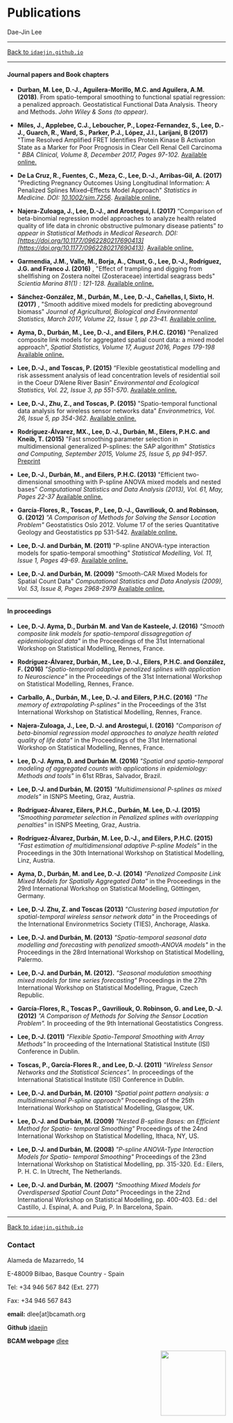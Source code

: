 # **Publications**
Dae-Jin Lee  

----------------------------

[Back to `idaejin.github.io`](http://idaejin.github.io/)

----------------------------

#### Journal papers and Book chapters

* **Durban, M. Lee, D.-J., Aguilera-Morillo, M.C. and Aguilera, A.M. (2018)**. From spatio-temporal smoothing to functional spatial regression: a penalized approach. Geostatistical Functional Data Analysis. Theory and Methods. *John Wiley & Sons (to appear)*.

* **Miles, J., Applebee, C.J., Leboucher, P., Lopez-Fernandez, S., Lee, D.-J., Guarch, R., Ward, S., Parker, P.J., López, J.I., Larijani, B (2017)** "Time Resolved Amplified FRET Identifies Protein Kinase B Activation State as a Marker for Poor Prognosis in Clear Cell Renal Cell Carcinoma " *BBA Clinical, Volume 8, December 2017, Pages 97-102.* [Available online.](http://linkinghub.elsevier.com/retrieve/pii/S2214647417300363)

* **De La Cruz, R., Fuentes, C., Meza, C., Lee, D.-J., Arribas-Gil, A. (2017)** "Predicting Pregnancy Outcomes Using Longitudinal Information: A Penalized Splines Mixed–Effects Model Approach" *Statistics in Medicine. DOI: [10.1002/sim.7256](10.1002/sim.7256)*. [Available online.](http://onlinelibrary.wiley.com/doi/10.1002/sim.7256/full)

* **Najera-Zuloaga, J., Lee, D.-J., and Arostegui, I. (2017)** “Comparison of beta-binomial regression model approaches to analyze health related quality of life data in chronic obstructive pulmonary disease patients” *to appear in Statistical Methods in Medical Research. DOI: [https://doi.org/10.1177/0962280217690413](https://doi.org/10.1177/0962280217690413)*. [Available online.](http://journals.sagepub.com/doi/full/10.1177/0962280217690413)

* **Garmendia, J.M., Valle, M., Borja, A., Chust, G., Lee, D.-J., Rodríguez, J.G. and Franco J. (2016)** , "Effect of trampling and digging from shellfishing on Zostera noltei (Zosteraceae) intertidal seagrass beds" *Scientia Marina 81(1) : 121-128.* [Available online.](http://scimar.icm.csic.es/scimar/index.php/secId/6/IdArt/4429/)

* **Sánchez-González, M., Durbán, M., Lee, D.-J., Cañellas, I, Sixto, H. (2017)** , "Smooth additive mixed models for predicting aboveground biomass" *Journal of Agricultural, Biological and Environmental Statistics, March 2017, Volume 22, Issue 1, pp 23–41.* [Available online.](http://link.springer.com/article/10.1007/s13253-016-0271-4)

* **Ayma, D., Durbán, M., Lee, D.-J., and Eilers, P.H.C. (2016)** "Penalized composite link models for aggregated spatial count data: a mixed model approach", *Spatial Statistics, Volume 17, August 2016, Pages 179-198* [Available online.](http://www.sciencedirect.com/science/article/pii/S2211675316300318)

*    **Lee, D.-J., and Toscas, P. (2015)** “Flexible geostatistical modelling and risk assessment analysis of lead concentration levels of residential soil in the Coeur D’Alene River Basin” *Environmental and Ecological Statistics, Vol. 22, Issue 3, pp 551-570*. [Available online.](http://link.springer.com/article/10.1007/s10651-015-0310-2)

*    **Lee, D.-J., Zhu, Z., and Toscas, P. (2015)** "Spatio-temporal functional data analysis for wireless sensor networks data" *Environmetrics, Vol. 26, Issue 5, pp 354-362*. [Available online.](http://onlinelibrary.wiley.com/doi/10.1002/env.2344/abstract)

*    **Rodríguez-Álvarez, MX., Lee, D.-J., Durbán, M., Eilers, P.H.C. and Kneib, T. (2015)** "Fast smoothing parameter selection in multidimensional generalized P-splines: the SAP algorithm" *Statistics and Computing, September 2015, Volume 25, Issue 5, pp 941-957*. [Preprint](https://bird.bcamath.org/bitstream/handle/20.500.11824/117/ws133026.pdf%3Bjsessionid%3DC39FF7BD89D72E5BAC956F9BABD58C1A.pdf?sequence=1&isAllowed=y)

*    **Lee, D.-J., Durbán, M., and Eilers, P.H.C. (2013)** "Efficient two-dimensional smoothing with P-spline ANOVA mixed models and nested bases" *Computational Statistics and Data Analysis (2013), Vol. 61, May, Pages 22-37* [Available online.](http://dx.doi.org/10.1016/j.csda.2012.11.013)

* **García-Flores, R., Toscas, P., Lee, D.-J., Gavriliouk, O. and Robinson, G. (2012)** *"A Comparison of Methods for Solving the Sensor Location Problem"* Geostatistics Oslo 2012. Volume 17 of the series Quantitative Geology and Geostatistics pp 531-542. [Available online.](http://dx.doi.org/10.1007/978-94-007-4153-9_43)

*    **Lee, D.-J. and Durbán, M. (2011)** "P-spline ANOVA-type interaction models for spatio-temporal smoothing" *Statistical Modelling, Vol. 11, Issue 1, Pages 49-69*. [Available online.](http://journals.sagepub.com/doi/pdf/10.1177/1471082X1001100104)

*    **Lee, D.-J. and Durbán, M. (2009)** "Smooth-CAR Mixed Models for Spatial Count Data" *Computational Statistics and Data Analysis (2009), Vol. 53, Issue 8, Pages 2968-2979* [Available online.](http://dx.doi.org/10.1016/j.csda.2008.07.025)
    

----------------------------

#### In proceedings

* **Lee, D.-J. Ayma, D., Durbán M. and Van de Kasteele, J. (2016)** *"Smooth
composite link models for spatio-temporal dissagregation of epidemiological data"* in the Proceedings of the 31st International Workshop on Statistical Modelling, Rennes, France.

* **Rodríguez-Álvarez, Durbán, M., Lee, D.-J., Eilers, P.H.C. and González, F. (2016)** *"Spatio-temporal adaptive penalized splines with application to Neuroscience"* in the Proceedings of the 31st International Workshop on Statistical Modelling, Rennes, France.

* **Carballo, A., Durbán, M., Lee, D.-J. and Eilers, P.H.C. (2016)** *"The memory of extrapolating
P-splines"* in the Proceedings of the 31st International Workshop on Statistical Modelling, Rennes, France.

* **Najera-Zuloaga, J., Lee, D.-J. and Arostegui, I. (2016)** *"Comparison of beta-binomial regression model approaches to analyze health related quality of life data"* in the Proceedings of the 31st International Workshop on Statistical Modelling, Rennes, France.

* **Lee, D.-J. Ayma, D. and Durbán M. (2016)** *"Spatial and spatio-temporal modeling of aggregated counts with applications in epidemiology: Methods and tools"* in 61st RBras, Salvador, Brazil.

* **Lee, D.-J. and Durbán, M. (2015)** *"Multidimensional P-splines as mixed models"* in ISNPS Meeting, Graz, Austria.

* **Rodríguez-Álvarez,  Eilers, P.H.C., Durbán, M. Lee, D.-J. (2015)** *"Smoothing parameter selection in Penalized splines with overlapping penalties"* in ISNPS Meeting, Graz, Austria.

* **Rodríguez-Álvarez, Durbán, M. Lee, D.-J., and Eilers, P.H.C. (2015)** *"Fast estimation of multidimensional adaptive P-spline Models"* in the Proceedings in the 30th International Workshop on Statistical Modelling, Linz, Austria.

* **Ayma, D., Durbán, M. and Lee, D.-J. (2014)** *"Penalized Composite Link Mixed Models for Spatially Aggregated Data"* in the Proceedings in the 29rd International Workshop on Statistical Modelling, Göttingen, Germany.

* **Lee, D.-J. Zhu, Z. and Toscas (2013)** *"Clustering based imputation for spatial-temporal wireless sensor network data"* in the Proceedings of the International Environmetrics Society (TIES), Anchorage, Alaska.

* **Lee, D.-J. and Durbán, M. (2013)** *"Spatio-temporal seasonal data modelling and forecasting with penalized smooth-ANOVA models"* in the Proceedings in the 28rd International Workshop on Statistical Modelling, Palermo.

* **Lee, D.-J. and Durbán, M. (2012).** *"Seasonal modulation smoothing mixed models for time series forecasting"* Proceedings in the 27th International Workshop on Statistical Modelling, Prague, Czech Republic.

* **García-Flores, R., Toscas P., Gavriliouk, O. Robinson, G. and Lee, D.-J.  (2012)** *"A Comparison of Methods for Solving the Sensor Location Problem".* In proceeding of the 9th International Geostatistics Congress.

* **Lee, D.-J. (2011)** *"Flexible Spatio-Temporal Smoothing with Array Methods"* In proceeding of the International Statistical Institute (ISI) Conference in Dublin.

* **Toscas, P., García-Flores R., and Lee, D.-J. (2011)** *"Wireless Sensor Networks and the Statistical Sciences".* In proceedings of the International Statistical Institute (ISI) Conference in Dublin.

* **Lee, D.-J. and Durbán, M. (2010)** *"Spatial point pattern analysis: a multidimensional P-spline approach"* Proceedings of the 25th International Workshop on Statistical Modelling, Glasgow, UK.

* **Lee, D.-J. and Durbán, M. (2009)** *"Nested B-spline Bases: an Efficient Method for Spatio- temporal Smoothing"* Proceedings of the 24nd International Workshop on Statistical Modelling, Ithaca, NY, US.

* **Lee, D.-J. and Durbán, M. (2008)** *"P-spline ANOVA-Type Interaction Models for Spatio- temporal Smoothing"* Proceedings of the 23nd International Workshop on Statistical Modelling, pp. 315-320. Ed.: Eilers, P. H. C. In Utrecht, The Netherlands.

* **Lee, D.-J. and Durbán, M. (2007)** *"Smoothing Mixed Models for Overdispersed Spatial Count Data"* Proceedings in the 22nd International Workshop on Statistical Modelling, pp. 400-403. Ed.: del Castillo, J. Espinal, A. and Puig, P. In Barcelona, Spain.






------------------------------------      
[Back to `idaejin.github.io`](http://idaejin.github.io/)

### Contact

Alameda de Mazarredo, 14

E-48009 Bilbao, Basque Country - Spain

Tel: +34 946 567 842 (Ext. 277)

Fax: +34 946 567 843

**email:** dlee[at]bcamath.org

**Github** [idaejin](https://github.com/idaejin/)

**BCAM webpage** [dlee](http://www.bcamath.org/en/people/dlee)

<img src="http://www.bcamath.org/public_images/logo_bcam.jpg" style="width: 150px;" align="right">
